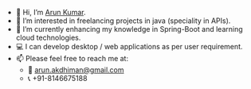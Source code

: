 - 👋 Hi, I’m [Arun Kumar](https://www.linkedin.com/in/dkumararun/).
- 👀 I’m interested in freelancing projects in java (speciality in APIs).
- 🌱 I’m currently enhancing my knowledge in Spring-Boot and learning cloud technologies.
- 💻 I can develop desktop / web applications as per user requirement.
- 📫 Please feel free to reach me at:
     - 📧 [arun.akdhiman@gmail.com](mailto:arun.akdhiman@gmail.com)
     - 📞 +91-8146675188

<!---
dz-adman/dz-adman is a ✨ special ✨ repository because its `README.md` (this file) appears on your GitHub profile.
You can click the Preview link to take a look at your changes.
--->
